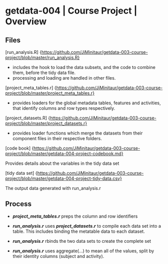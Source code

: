 # getdata-004 | Course Project | Overview

## Files

[run_analysis.R] {https://github.com/JiMinitaur/getdata-003-course-project/blob/master/run_analysis.R}

* includes the hook to load the data subsets, and the code to combine them, before the tidy data file.
* processing and loading are handled in other files.

[project_meta_tables.r] {https://github.com/JiMinitaur/getdata-003-course-project/blob/master/project_meta_tables.r}

* provides loaders for the global metadata tables, features and activities, that identify columns and row types respectively.

[project_datasets.R] {https://github.com/JiMinitaur/getdata-003-course-project/blob/master/project_datasets.r}

* provides loader functions which merge the datasets from their component files in their respective folders.

[code book] {https://github.com/JiMinitaur/getdata-003-course-project/blob/master/getdata-004-project-codebook.md}

Provides details about the variables in the tidy data set

[tidy data set] {https://github.com/JiMinitaur/getdata-003-course-project/blob/master/getdata-004-project-tidy-data.csv}

The output data generated with run_analysis.r

## Process

* ***project_meta_tables.r*** preps the column and row identifiers

* ***run_analysis.r*** uses ***project_datasets.r*** to compile each data set into a table.  This includes binding the metatable data to each dataset.

* ***run_analysis.r*** rbinds the two data sets to create the complete set

* ***run_analysis.r*** uses aggregate(...) to mean all of the values, split by their identity columns (subject and activity).
